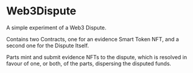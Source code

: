 # Web3Dispute

A simple experiment of a Web3 Dispute. 

Contains two Contracts, one for an evidence Smart Token NFT, and a second one for the Dispute Itself. 

Parts mint and submit evidence NFTs to the dispute, which is resolved in favour of one, or both, of the parts, dispersing the disputed funds.
